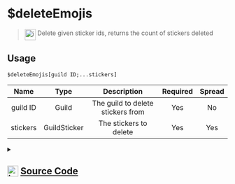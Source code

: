# $deleteEmojis
> <img align="top" src="https://upload.wikimedia.org/wikipedia/commons/thumb/e/e4/Infobox_info_icon.svg/160px-Infobox_info_icon.svg.png?20150409153300" alt="image" width="25" height="auto"> Delete given sticker ids, returns the count of stickers deleted
## Usage
```
$deleteEmojis[guild ID;...stickers]
```
| Name | Type | Description | Required | Spread
| :---: | :---: | :---: | :---: | :---: |
guild ID | Guild | The guild to delete stickers from | Yes | No
stickers | GuildSticker | The stickers to delete | Yes | Yes
<details>
<summary>
    
## <img align="top" src="https://cdn4.iconfinder.com/data/icons/iconsimple-logotypes/512/github-512.png" alt="image" width="25" height="auto">  [Source Code](https://github.com/tryforge/ForgeScript-V2/blob/main/src/native/deleteEmojis.ts)
    
</summary>
    
```ts
import { BaseChannel, TextChannel } from "discord.js"
import { ArgType, NativeFunction, Return } from "../structures"
import noop from "../functions/noop"

export default new NativeFunction({
    name: "$deleteEmojis",
    brackets: true,
    unwrap: true,
    description: "Delete given emoji ids, returns the count of emotes deleted",
    args: [
        {
            name: "guild ID",
            description: "The guild to delete emotes from",
            rest: false,
            required: true,
            type: ArgType.Guild
        },
        {
            name: "emojis",
            description: "The emojis to delete",
            rest: true,
            pointer: 0,
            required: true,
            type: ArgType.GuildEmoji
        }
    ],
    async execute(ctx, [ guild, emotes ]) {
        let count = 0
        for (let i = 0, len = emotes.length;i < len;i++) {
            const emote = emotes[i]
            const success = await emote.delete().catch(noop)
            if (success) count++
        }

        return Return.success(count)
    },
})
```
    
</details>